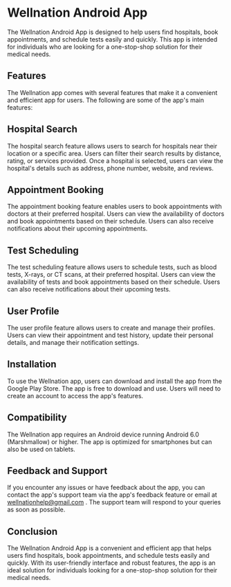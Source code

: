 # Wellnation Android App
The Wellnation Android App is designed to help users find hospitals, book appointments, and schedule tests easily and quickly. This app is intended for individuals who are looking for a one-stop-shop solution for their medical needs.

## Features
The Wellnation app comes with several features that make it a convenient and efficient app for users. The following are some of the app's main features:

## Hospital Search
The hospital search feature allows users to search for hospitals near their location or a specific area. Users can filter their search results by distance, rating, or services provided. Once a hospital is selected, users can view the hospital's details such as address, phone number, website, and reviews.

## Appointment Booking
The appointment booking feature enables users to book appointments with doctors at their preferred hospital. Users can view the availability of doctors and book appointments based on their schedule. Users can also receive notifications about their upcoming appointments.

## Test Scheduling
The test scheduling feature allows users to schedule tests, such as blood tests, X-rays, or CT scans, at their preferred hospital. Users can view the availability of tests and book appointments based on their schedule. Users can also receive notifications about their upcoming tests.

## User Profile
The user profile feature allows users to create and manage their profiles. Users can view their appointment and test history, update their personal details, and manage their notification settings.

## Installation
To use the Wellnation app, users can download and install the app from the Google Play Store. The app is free to download and use. Users will need to create an account to access the app's features.

## Compatibility
The Wellnation app requires an Android device running Android 6.0 (Marshmallow) or higher. The app is optimized for smartphones but can also be used on tablets.

## Feedback and Support
If you encounter any issues or have feedback about the app, you can contact the app's support team via the app's feedback feature or email at wellnationhelp@gmail.com . The support team will respond to your queries as soon as possible.

## Conclusion
The Wellnation Android App is a convenient and efficient app that helps users find hospitals, book appointments, and schedule tests easily and quickly. With its user-friendly interface and robust features, the app is an ideal solution for individuals looking for a one-stop-shop solution for their medical needs.
